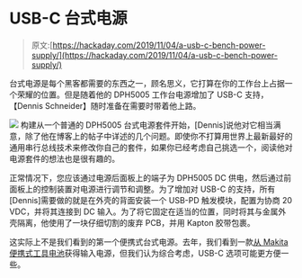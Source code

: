 # USB-C 台式电源

> 原文:[https://hackaday.com/2019/11/04/a-usb-c-bench-power-supply/](https://hackaday.com/2019/11/04/a-usb-c-bench-power-supply/)

台式电源是每个黑客都需要的东西之一，顾名思义，它打算在你的工作台上占据一个荣耀的位置。但是随着他的 DPH5005 工作台电源增加了 USB-C 支持，【Dennis Schneider】随时准备在需要时带着他上路。

[![](../Images/c01d839404457f7af590c78b46efbda1.png)](https://hackaday.com/wp-content/uploads/2019/10/benchusbc_detail.jpg) 构建从一个普通的 DPH5005 台式电源套件开始，[Dennis]说他对它相当满意，除了他在博客上的帖子中详述的几个问题。即使你不打算用世界上最新最好的通用串行总线技术来修改你自己的套件，如果你已经考虑自己挑选一个，阅读他对电源套件的想法也是很有趣的。

正常情况下，您应该通过电源后面板上的端子为 DPH5005 DC 供电，然后通过前面板上的控制装置对电源进行调节和调整。为了增加对 USB-C 的支持，所有[Dennis]需要做的就是在外壳的背面安装一个 USB-PD 触发模块，配置为协商 20 VDC，并将其连接到 DC 输入。为了将它固定在适当的位置，同时将其与金属外壳隔离，他使用了一块仔细切割的废弃 PCB，并用 Kapton 胶带包裹。

这实际上不是我们看到的第一个便携式台式电源。去年，我们看到一款[从 Makita 便携式工具电池](https://hackaday.com/2018/05/18/hybrid-bench-power-supply-can-also-hit-the-road/)获得输入电源，但我们认为综合考虑，USB-C 选项可能更方便一些。